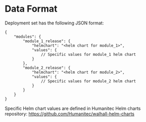 # Data Format

Deployment set has the following JSON format:
```
{
    "modules": {
        "module_1_release": {
            "helmchart": "<helm chart for module_1>",
            "values": {
                // Specific values for module_1 helm chart
            }
        },
        "module_2_release": {
            "helmchart": "<helm chart for module_2>",
            "values": {
                // Specific values for module_2 helm chart
            }
        }
    }
}
```

Specific Helm chart values are defined in Humanitec Helm charts repository: 
https://github.com/Humanitec/walhall-helm-charts